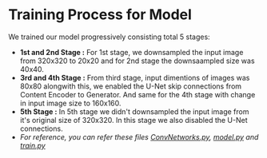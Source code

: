 Training Process for Model
==========================

We trained our model progressively consisting total 5 stages:

* **1st and 2nd Stage :** For 1st stage, we downsampled the input image from 320x320 to 20x20 and for 2nd stage the downsaampled size was 40x40.
* **3rd and 4th Stage :** From third stage, input dimentions of images was 80x80 alongwith this, we enabled the U-Net skip connections from Content Encoder to Generator. And same for the 4th stage with change in input image size to 160x160.
* **5th Stage :** In 5th stage we didn't downsampled the input image from it's original size of 320x320. In this stage we also disabled the U-Net connections.
* *For reference, you can refer these files <a href="https://github.com/AI4Bharat/Fonts-for-Indian-Scripts/blob/main/ProcessFont/Model/ConvNetworks.py">ConvNetworks.py</a>, <a href="https://github.com/AI4Bharat/Fonts-for-Indian-Scripts/blob/main/ProcessFont/Model/model.py">model.py</a> and <a href="https://github.com/AI4Bharat/Fonts-for-Indian-Scripts/blob/main/ProcessFont/Model/train.py">train.py</a>*

